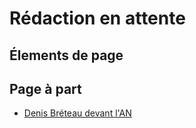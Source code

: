# Rédaction en attente

## Élements de page

## Page à part

* [Denis Bréteau devant l'AN](breteau.md)
